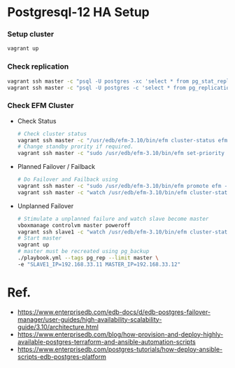 # Postgresql-12 HA Setup

### Setup cluster
```bash
vagrant up
```
### Check replication
```bash
vagrant ssh master -c "psql -U postgres -xc 'select * from pg_stat_replication;'"
vagrant ssh master -c "psql -U postgres -c 'select * from pg_replication_slots;'"
```
### Check EFM Cluster
- Check Status
  ```bash
  # Check cluster status
  vagrant ssh master -c "/usr/edb/efm-3.10/bin/efm cluster-status efm"
  # Change standby prority if required.
  vagrant ssh master -c "sudo /usr/edb/efm-3.10/bin/efm set-priority efm 192.168.33.12 1"
  ```
- Planned Failover / Failback
  ```bash
  # Do Failover and Failback using
  vagrant ssh master -c "sudo /usr/edb/efm-3.10/bin/efm promote efm -switchover"
  vagrant ssh master -c "watch /usr/edb/efm-3.10/bin/efm cluster-status efm"
  ```
- Unplanned Failover
  ```bash
  # Stimulate a unplanned failure and watch slave become master
  vboxmanage controlvm master poweroff
  vagrant ssh slave1 -c "watch /usr/edb/efm-3.10/bin/efm cluster-status efm"
  # Start master 
  vagrant up
  # master must be recreated using pg_backup
  ./playbook.yml --tags pg_rep --limit master \
  -e "SLAVE1_IP=192.168.33.11 MASTER_IP=192.168.33.12"
  ```



# Ref.
- https://www.enterprisedb.com/edb-docs/d/edb-postgres-failover-manager/user-guides/high-availability-scalability-guide/3.10/architecture.html
- https://www.enterprisedb.com/blog/how-provision-and-deploy-highly-available-postgres-terraform-and-ansible-automation-scripts
- https://www.enterprisedb.com/postgres-tutorials/how-deploy-ansible-scripts-edb-postgres-platform